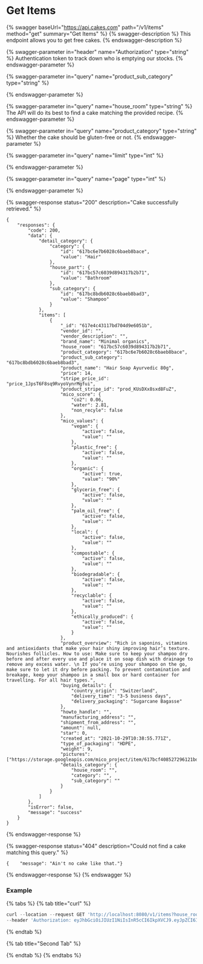 # Get Items

{% swagger baseUrl="https://api.cakes.com" path="/v1/items" method="get" summary="Get Items" %}
{% swagger-description %}
This endpoint allows you to get free cakes.
{% endswagger-description %}

{% swagger-parameter in="header" name="Authorization" type="string" %}
Authentication token to track down who is emptying our stocks.
{% endswagger-parameter %}

{% swagger-parameter in="query" name="product_sub_category" type="string" %}

{% endswagger-parameter %}

{% swagger-parameter in="query" name="house_room" type="string" %}
The API will do its best to find a cake matching the provided recipe.
{% endswagger-parameter %}

{% swagger-parameter in="query" name="product_category" type="string" %}
Whether the cake should be gluten-free or not.
{% endswagger-parameter %}

{% swagger-parameter in="query" name="limit" type="int" %}

{% endswagger-parameter %}

{% swagger-parameter in="query" name="page" type="int" %}

{% endswagger-parameter %}

{% swagger-response status="200" description="Cake successfully retrieved." %}
```
{
    "responses": {
        "code": 200,
        "data": {
            "detail_category": {
                "category": {
                    "id": "617bc6e7b6028c6baeb8bace",
                    "value": "Hair"
                },
                "house_part": {
                    "id": "617bc57c6039d894317b2b71",
                    "value": "Bathroom"
                },
                "sub_category": {
                    "id": "617bc8bdb6028c6baeb8bad3",
                    "value": "Shampoo"
                }
            },
            "items": [
                {
                    "_id": "617e4c43117bd704d9e6051b",
                    "vendor_id": "",
                    "vendor_description": "",
                    "brand_name": "Minimal organics",
                    "house_room": "617bc57c6039d894317b2b71",
                    "product_category": "617bc6e7b6028c6baeb8bace",
                    "product_sub_category": "617bc8bdb6028c6baeb8bad3",
                    "product_name": "Hair Soap Ayurvedic 80g",
                    "price": 14,
                    "stripe_price_id": "price_1JpsT6F8sq9RvyoVynrMgfui",
                    "product_stripe_id": "prod_KUsDXx8sxd8FuZ",
                    "mico_score": {
                        "co2": 0.06,
                        "water": 2.81,
                        "non_recyle": false
                    },
                    "mico_values": {
                        "vegan": {
                            "active": false,
                            "value": ""
                        },
                        "plastic_free": {
                            "active": false,
                            "value": ""
                        },
                        "organic": {
                            "active": true,
                            "value": "90%"
                        },
                        "glycerin_free": {
                            "active": false,
                            "value": ""
                        },
                        "palm_oil_free": {
                            "active": false,
                            "value": ""
                        },
                        "local": {
                            "active": false,
                            "value": ""
                        },
                        "compostable": {
                            "active": false,
                            "value": ""
                        },
                        "biodegradable": {
                            "active": false,
                            "value": ""
                        },
                        "recyclable": {
                            "active": false,
                            "value": ""
                        },
                        "ethically_produced": {
                            "active": false,
                            "value": ""
                        }
                    },
                    "product_overview": "Rich in saponins, vitamins and antioxidants that make your hair shiny improving hair’s texture. Nourishes follicles. How to use: Make sure to keep your shampoo dry before and after every use and place it on soap dish with drainage to remove any excess water. \n If you’re using your shampoo on the go, make sure to let it dry before packing. To prevent contamination and breakage, keep your shampoo in a small box or hard container for travelling. For all hair types.",
                    "buying_details": {
                        "country_origin": "Switzerland",
                        "delivery_time": "3-5 business days",
                        "delivery_packaging": "Sugarcane Bagasse"
                    },
                    "howto_handle": "",
                    "manufacturing_address": "",
                    "shipment_from_address": "",
                    "amount": null,
                    "star": 0,
                    "created_at": "2021-10-29T10:38:55.771Z",
                    "type_of_packaging": "HDPE",
                    "weight": 9,
                    "pictures": ["https://storage.googleapis.com/mico_project/item/617bcf408527296121bdc0b8/ayurvedic.webp"],
                    "details_category": {
                        "house_room": "",
                        "category": "",
                        "sub_category": ""
                    }
                }
            ]
        },
        "isError": false,
        "message": "success"
    }
}
```
{% endswagger-response %}

{% swagger-response status="404" description="Could not find a cake matching this query." %}
```
{    "message": "Ain't no cake like that."}
```
{% endswagger-response %}
{% endswagger %}

### Example

{% tabs %}
{% tab title="curl" %}
```javascript
curl --location --request GET 'http://localhost:8080/v1/items?house_room=bathroom&product_category=hair&product_sub_category=shampoo' \
--header 'Authorization: eyJhbGciOiJIUzI1NiIsInR5cCI6IkpXVCJ9.eyJpZCI6IjYxNTRkMzgxMGZkMDI3NGZhNDFlOTkzYyIsImVtYWlsIjoiNXlvdXNlZnNhbG1hbmFAaXNlb3ZlbHMuY29tIiwiZGF0YXR5cGUiOiIiLCJleHAiOjE2MzM2MDA2NzN9.YWNKD6m-n0YbYfomGIChSeHr-HO-kio7QOHQrhCMIGE'
```
{% endtab %}

{% tab title="Second Tab" %}

{% endtab %}
{% endtabs %}
